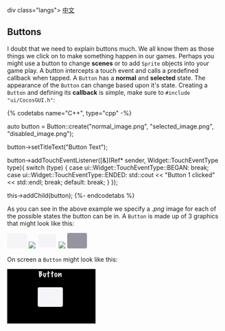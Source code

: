 div class="langs">
  <a href="#" class="btn" onclick="toggleLanguage()">中文</a>
</div>

## Buttons
I doubt that we need to explain buttons much. We all know them as those things
we click on to make something happen in our games. Perhaps you might use a button
to change __scenes__ or to add `Sprite` objects into your game play.
A button intercepts a touch event and calls a predefined callback when tapped.
A `Button` has a __normal__ and __selected__ state. The appearance of the `Button` can
change based upon it's state. Creating a `Button` and defining its __callback__
is simple, make sure to `#include "ui/CocosGUI.h"`:

{% codetabs name="C++", type="cpp" -%}

auto button = Button::create("normal_image.png", "selected_image.png", "disabled_image.png");

button->setTitleText("Button Text");

button->addTouchEventListener([&](Ref* sender, Widget::TouchEventType type){
		switch (type)
		{
				case ui::Widget::TouchEventType::BEGAN:
						break;
				case ui::Widget::TouchEventType::ENDED:
						std::cout << "Button 1 clicked" << std::endl;
						break;
				default:
						break;
		}
});

this->addChild(button);
{%- endcodetabs %}

As you can see in the above example we specify a _.png_ image for each of the
possible states the button can be in. A `Button` is made up of 3 graphics that
might look like this:

![](ui_components-img/Button_Normal.png "") ![](basic_concepts-img/smallSpacer.png "") ![](ui_components-img/Button_Press.png "") ![](basic_concepts-img/smallSpacer.png "")
![](ui_components-img/Button_Disable.png "")

On screen a `Button` might look like this:

![](ui_components-img/Button_example.png "")
